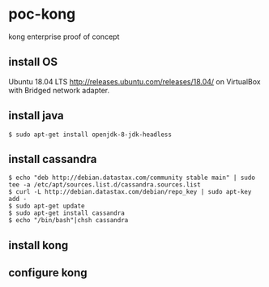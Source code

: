 # poc-kong
kong enterprise proof of concept

## install OS

Ubuntu 18.04 LTS http://releases.ubuntu.com/releases/18.04/ on VirtualBox with Bridged network adapter.

## install java

```
$ sudo apt-get install openjdk-8-jdk-headless
```

## install cassandra

```
$ echo "deb http://debian.datastax.com/community stable main" | sudo tee -a /etc/apt/sources.list.d/cassandra.sources.list
$ curl -L http://debian.datastax.com/debian/repo_key | sudo apt-key add -
$ sudo apt-get update
$ sudo apt-get install cassandra
$ echo "/bin/bash"|chsh cassandra
```

## install kong

## configure kong
